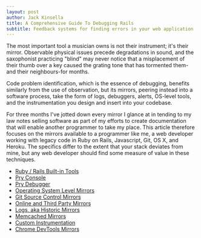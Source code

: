 ```yaml
---
layout: post
author: Jack Kinsella
title: A Comprehensive Guide To Debugging Rails
subtitle: Feedback systems for finding errors in your web application
---
```


The most important tool a musician owns is not their instrument; it's their mirror. Observable physical issues precede degradations in sound, and the saxophonist practicing "blind" may never notice that a misplacement of their thumb over a key caused the grating tone that has tormented them-and their neighbours-for months.

Code problem identification, which is the essence of debugging, benefits similarly from the use of observation, but its mirrors, peering instead into a software process, take the form of logs, debuggers, alerts, OS-level tools, and the instrumentation you design and insert into your codebase.

For three months I've jotted down every mirror I glance at in tending to my law notes selling software as part of my efforts to create documentation that will enable another programmer to take my place. This article therefore focuses on the mirrors available to a programmer like me, a web developer working with legacy code in Ruby on Rails, Javascript, Git, OS X, and Heroku. The specifics differ to the extent that your stack deviates from mine, but any web developer should find some measure of value in these techniques.


- [ Ruby / Rails Built-in Tools](http://localhost:4000/2014/06/06/debugging-rails-with-built-in-tools.html)
- [ Pry Console ](http://localhost:4000/2014/06/06/debugginging-rails-with-pry-console.html)
- [ Pry Debugger ](http://localhost:4000/2014/06/06/debugging-rails-with-pry-debugger.html)
- [ Operating System Level Mirrors ](http://localhost:4000/2014/06/06/debugging-rails-with-operating-system-tools.html)
- [ Git Source Control Mirrors ](http://localhost:4000/2014/06/06/debugging-rails-with-git.html)
- [ Online and Third Party Mirrors ](http://localhost:4000/2014/06/06/debugging-rails-with-online-or-third-party-tools.html)
- [ Logs, aka Historic Mirrors ](http://localhost:4000/2014/06/06/debugging-rails-with-logs.html)
- [ Memcached Mirrors ](http://localhost:4000/2014/06/06/debugging-rails-with-memcached.html)
- [ Custom Instrumentation](http://localhost:4000/2014/06/06/debugging-rails-with-custom-instrumentation.html)
- [ Chrome DevTools Mirrors ](http://localhost:4000/2014/06/06/debugging-rails-with-chrome-devtools.html)
